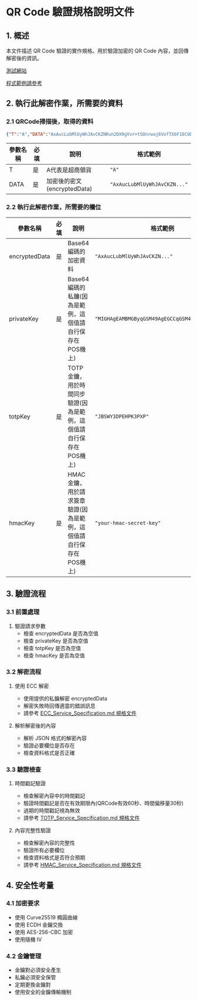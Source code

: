 # QR Code 驗證規格說明文件

## 1. 概述

本文件描述 QR Code 驗證的實作規格。用於驗證加密的 QR Code 內容，並回傳解密後的資訊。

[測試網站](https://demo.wallet.gov.tw/reverseqrcode/)

[程式範例請參考](https://github.com/fredericli-gmail/twdiw_reverseQRCode/blob/aab7f3df7880ffe4461e3d0b24c5cf72561278f1/src/main/java/com/example/demo/controller/VerifyQRCodeController.java#L61)

## 2. 執行此解密作業，所需要的資料

### 2.1 QRCode掃描後，取得的資料

```json
{"T":"A","DATA":"AxAucLubMlUyWhJAvCKZNRun2DX9gVvr+tSOnrwuj6VofTXbF16CUBTrA55gApnwuhSp+tKc2+6WLqXT24zRsiXKhFUqtbQWtjaU6ZQkKTqdrEIIaOtVNtpTokhfd+CYEkljEjsOFUpdUCj3weAPlmLplq5wMQmUZqAx0XKIzZLJnmzie2T1hpte/GD9eQUAE155uJD5FFdmr8Mkoyo8ndo="}
```

| 參數名稱 | 必填 | 說明 | 格式範例 |
|---------|------|------|----------|
| T | 是 | A代表是超商領貨 | `"A"` |
| DATA | 是 | 加密後的密文(encryptedData) | `"AxAucLubMlUyWhJAvCKZN..."` |

### 2.2 執行此解密作業，所需要的欄位

| 參數名稱 | 必填 | 說明 | 格式範例 |
|---------|------|------|----------|
| encryptedData | 是 | Base64 編碼的加密資料 | `"AxAucLubMlUyWhJAvCKZN..."` |
| privateKey | 是 | Base64 編碼的私鑰(因為是範例，這個值請自行保存在POS機上) | `"MIGHAgEAMBMGByqGSM49AgEGCCqGSM49AwEHBG0w..."` |
| totpKey | 是 | TOTP 金鑰，用於時間同步驗證(因為是範例，這個值請自行保存在POS機上) | `"JBSWY3DPEHPK3PXP"` |
| hmacKey | 是 | HMAC 金鑰，用於請求簽章驗證(因為是範例，這個值請自行保存在POS機上) | `"your-hmac-secret-key"` |


## 3. 驗證流程

### 3.1 前置處理

1. 驗證請求參數
   - 檢查 encryptedData 是否為空值
   - 檢查 privateKey 是否為空值
   - 檢查 totpKey 是否為空值
   - 檢查 hmacKey 是否為空值

### 3.2 解密流程
1. 使用 ECC 解密
   - 使用提供的私鑰解密 encryptedData
   - 解密失敗時回傳適當的錯誤訊息
   - 請參考 [ECC_Service_Specification.md 規格文件](https://github.com/fredericli-gmail/twdiw_reverseQRCode/blob/main/docs/ECC_Service_Specification.md)

2. 解析解密後的內容
   - 解析 JSON 格式的解密內容
   - 驗證必要欄位是否存在
   - 檢查資料格式是否正確

### 3.3 驗證檢查
1. 時間戳記驗證
   - 檢查解密內容中的時間戳記
   - 驗證時間戳記是否在有效期限內(QRCode有效60秒、時間偏移量30秒)
   - 過期的時間戳記視為無效
   - 請參考 [TOTP_Service_Specification.md 規格文件](https://github.com/fredericli-gmail/twdiw_reverseQRCode/blob/main/docs/TOTP_Service_Specification.md)
  

2. 內容完整性驗證
   - 檢查解密內容的完整性
   - 驗證所有必要欄位
   - 檢查資料格式是否符合預期
   - 請參考 [HMAC_Service_Specification.md 規格文件](https://github.com/fredericli-gmail/twdiw_reverseQRCode/blob/main/docs/HMAC_Service_Specification.md)


## 4. 安全性考量

### 4.1 加密要求
- 使用 Curve25519 橢圓曲線
- 使用 ECDH 金鑰交換
- 使用 AES-256-CBC 加密
- 使用隨機 IV

### 4.2 金鑰管理
- 金鑰對必須安全產生
- 私鑰必須安全保管
- 定期更換金鑰對
- 使用安全的金鑰傳輸機制
